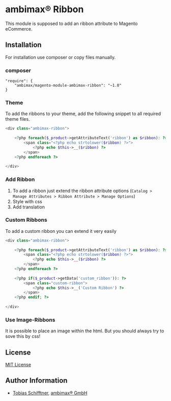 
#  ambimax® Ribbon

This module is supposed to add an ribbon attribute to Magento eCommerce.

## Installation

For installation use composer or copy files manually.

### composer
```
"require": {
    "ambimax/magento-module-ambimax-ribbon": "~1.0"
}
```

### Theme

To add the ribbons to your theme, add the following snippet to all
required theme files.

```php
<div class="ambimax-ribbon">
    
    <?php foreach($_product->getAttributeText('ribbon') as $ribbon): ?>
        <span class="<?php echo strtolower($ribbon) ?>">
            <?php echo $this->__($ribbon) ?>
        </span>
    <?php endforeach ?>
    
</div>
```

### Add Ribbon

1. To add a ribbon just extend the ribbon attribute options (```Catalog > Manage Attributes > Ribbon Attribute > Manage Options```)
2. Style with css
3. Add translation

### Custom Ribbons

To add a custom ribbon you can extend it very easily

```php
<div class="ambimax-ribbon">
    
    <?php foreach($_product->getAttributeText('ribbon') as $ribbon): ?>
        <span class="<?php echo strtolower($ribbon) ?>">
            <?php echo $this->__($ribbon) ?>
        </span>
    <?php endforeach ?>
    
    <?php if($_product->getData('custom_ribbon')): ?>
        <span class="custom-ribbon">
            <?php echo $this->__('Custom Ribbon') ?>
        </span>
    <?php endif; ?>
    
</div>
```

### Use Image-Ribbons

It is possible to place an image within the html. But you should always
try to sove this by css!

## License

[MIT License](http://choosealicense.com/licenses/mit/)

## Author Information

 - [Tobias Schifftner](https://twitter.com/tschifftner), [ambimax® GmbH](https://www.ambimax.de)
